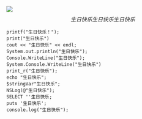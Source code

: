 ![](E:\testCode\testCode\生日快乐.png)
$$
生日快乐 生日快乐  生日快乐
$$

```
printf("生日快乐！");
print("生日快乐")
cout << "生日快乐" << endl;
System.out.println("生日快乐");
Console.WriteLine("生日快乐");
System.Console.WriteLine("生日快乐")
print_r("生日快乐");
echo "生日快乐";
$stringVar"生日快乐";
NSLog(@"生日快乐");
SELECT ''生日快乐;
puts '生日快乐';
console.log("生日快乐");


```

